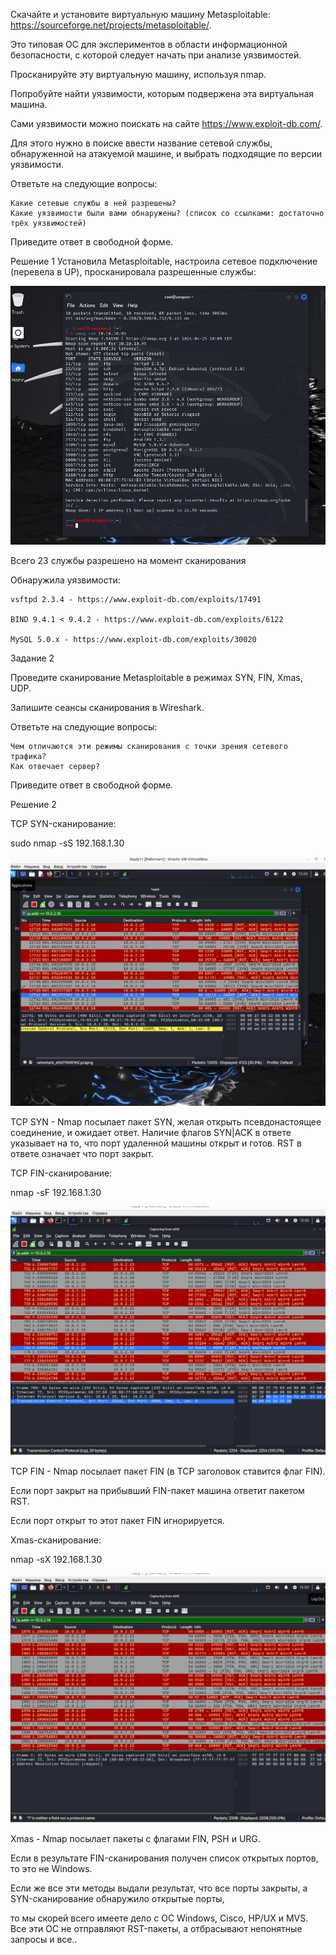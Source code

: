 Скачайте и установите виртуальную машину Metasploitable: https://sourceforge.net/projects/metasploitable/.

Это типовая ОС для экспериментов в области информационной безопасности, с которой следует начать при анализе уязвимостей.

Просканируйте эту виртуальную машину, используя nmap.

Попробуйте найти уязвимости, которым подвержена эта виртуальная машина.

Сами уязвимости можно поискать на сайте https://www.exploit-db.com/.

Для этого нужно в поиске ввести название сетевой службы, обнаруженной на атакуемой машине, и выбрать подходящие по версии уязвимости.

Ответьте на следующие вопросы:

    Какие сетевые службы в ней разрешены?
    Какие уязвимости были вами обнаружены? (список со ссылками: достаточно трёх уязвимостей)

Приведите ответ в свободной форме.

Решение 1
Установила Metasploitable, настроила сетевое подключение (перевела в UP), просканировала разрешенные службы:

![image](https://github.com/sergeev-Aleksandr/Sergeev-8-03-hw./blob/main/%D0%A1%D0%BD%D0%B8%D0%BC%D0%BE%D0%BA%20%D1%8D%D0%BA%D1%80%D0%B0%D0%BD%D0%B0%20%D0%BE%D1%82%202024-04-25%2018-10-57.png)

Всего 23 службы разрешено на момент сканирования

Обнаружила уязвимости:

    vsftpd 2.3.4 - https://www.exploit-db.com/exploits/17491
    
    BIND 9.4.1 < 9.4.2 - https://www.exploit-db.com/exploits/6122
    
    MySQL 5.0.x - https://www.exploit-db.com/exploits/30020



Задание 2

Проведите сканирование Metasploitable в режимах SYN, FIN, Xmas, UDP.

Запишите сеансы сканирования в Wireshark.

Ответьте на следующие вопросы:

    Чем отличаются эти режимы сканирования с точки зрения сетевого трафика?
    Как отвечает сервер?

Приведите ответ в свободной форме.


Решение 2

TCP SYN-сканирование:

sudo nmap -sS 192.168.1.30

![image](https://github.com/sergeev-Aleksandr/Sergeev-8-03-hw./blob/main/%D0%A1%D0%BD%D0%B8%D0%BC%D0%BE%D0%BA%20%D1%8D%D0%BA%D1%80%D0%B0%D0%BD%D0%B0%20%D0%BE%D1%82%202024-04-25%2021-40-15.png)

TCP SYN - Nmap посылает пакет SYN, желая открыть псевдонастоящее соединение, и ожидает ответ. 
Наличие флагов SYN|ACK в ответе указывает на то, что порт удаленной машины открыт и готов. RST в ответе означает что порт закрыт.


TCP FIN-сканирование:

 nmap -sF 192.168.1.30

 ![image](https://github.com/sergeev-Aleksandr/Sergeev-8-03-hw./blob/main/%D0%A1%D0%BD%D0%B8%D0%BC%D0%BE%D0%BA%20%D1%8D%D0%BA%D1%80%D0%B0%D0%BD%D0%B0%20%D0%BE%D1%82%202024-04-25%2021-55-34.png)

 TCP FIN - Nmap посылает пакет FIN (в TCP заголовок ставится флаг FIN). 
 
 Если порт закрыт на прибывший FIN-пакет машина ответит пакетом RST. 
 
 Если порт открыт то этот пакет FIN игнорируется.

 
 Xmas-сканирование:

 nmap -sX 192.168.1.30

 ![image](https://github.com/sergeev-Aleksandr/Sergeev-8-03-hw./blob/main/%D0%A1%D0%BD%D0%B8%D0%BC%D0%BE%D0%BA%20%D1%8D%D0%BA%D1%80%D0%B0%D0%BD%D0%B0%20%D0%BE%D1%82%202024-04-25%2022-00-25.png)

 Xmas - Nmap посылает пакеты с флагами FIN, PSH и URG. 
 
 Если в результате FIN-сканирования получен список открытых портов, то это не Windows. 
 
 Если же все эти методы выдали результат, что все порты закрыты, а SYN-сканирование обнаружило открытые порты, 
 
 то мы скорей всего имеете дело с ОС Windows, Cisco, HP/UX и MVS. Все эти ОС не отправляют RST-пакеты, а отбрасывают непонятные запросы и все..


